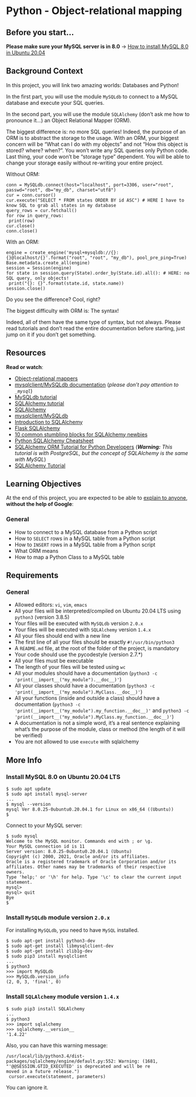 <h1>Python - Object-relational mapping</h1>
<h2>Before you start&hellip;</h2>
<p><strong>Please make sure your MySQL server is in 8.0</strong> -&gt; <a title="How to install MySQL 8.0 in Ubuntu 20.04" href="https://intranet.hbtn.io/rltoken/XGGI_GSNhqZU7q_GlvDkCQ" target="_blank" rel="noopener">How to install MySQL 8.0 in Ubuntu 20.04</a></p>
<h2>Background Context</h2>
<p>In this project, you will link two amazing worlds: Databases and Python!</p>
<p>In the first part, you will use the module <code>MySQLdb</code> to connect to a MySQL database and execute your SQL queries.</p>
<p>In the second part, you will use the module <code>SQLAlchemy</code> (don&rsquo;t ask me how to pronounce it&hellip;) an Object Relational Mapper (ORM).</p>
<p>The biggest difference is: no more SQL queries! Indeed, the purpose of an ORM is to abstract the storage to the usage. With an ORM, your biggest concern will be &ldquo;What can I do with my objects&rdquo; and not &ldquo;How this object is stored? where? when?&rdquo;. You won&rsquo;t write any SQL queries only Python code. Last thing, your code won&rsquo;t be &ldquo;storage type&rdquo; dependent. You will be able to change your storage easily without re-writing your entire project.</p>
<p>Without ORM:</p>
<pre><code>conn = MySQLdb.connect(host="localhost", port=3306, user="root", passwd="root", db="my_db", charset="utf8")
cur = conn.cursor()
cur.execute("SELECT * FROM states ORDER BY id ASC") # HERE I have to know SQL to grab all states in my database
query_rows = cur.fetchall()
for row in query_rows:
 print(row)
cur.close()
conn.close()
</code></pre>
<p>With an ORM:</p>
<pre><code>engine = create_engine('mysql+mysqldb://{}:{}@localhost/{}'.format("root", "root", "my_db"), pool_pre_ping=True)
Base.metadata.create_all(engine)
session = Session(engine)
for state in session.query(State).order_by(State.id).all(): # HERE: no SQL query, only objects!
 print("{}: {}".format(state.id, state.name))
session.close()
</code></pre>
<p>Do you see the difference? Cool, right?</p>
<p>The biggest difficulty with ORM is: The syntax!</p>
<p>Indeed, all of them have the same type of syntax, but not always. Please read tutorials and don&rsquo;t read the entire documentation before starting, just jump on it if you don&rsquo;t get something.</p>
<h2>Resources</h2>
<p><strong>Read or watch</strong>:</p>
<ul>
<li><a title="Object-relational mappers" href="https://intranet.hbtn.io/rltoken/tCytNeWUzuWhAn9APwtp9A" target="_blank" rel="noopener">Object-relational mappers</a></li>
<li><a title="mysqlclient/MySQLdb documentation" href="https://intranet.hbtn.io/rltoken/V8KJv3QCReECPZ0V-kXRwg" target="_blank" rel="noopener">mysqlclient/MySQLdb documentation</a> (<em>please don&rsquo;t pay attention to <code>_mysql</code></em>)</li>
<li><a title="MySQLdb tutorial" href="https://intranet.hbtn.io/rltoken/j_7jU3C9Jsa0o53pgfwxOQ" target="_blank" rel="noopener">MySQLdb tutorial</a></li>
<li><a title="SQLAlchemy tutorial" href="https://intranet.hbtn.io/rltoken/7y1s8FDE_0S-uhBtCgt5-A" target="_blank" rel="noopener">SQLAlchemy tutorial</a></li>
<li><a title="SQLAlchemy" href="https://intranet.hbtn.io/rltoken/j6kxlUETdjiFwiu0k_JI6Q" target="_blank" rel="noopener">SQLAlchemy</a></li>
<li><a title="mysqlclient/MySQLdb" href="https://intranet.hbtn.io/rltoken/vzsiR8tCdY3_OWsMH33jUA" target="_blank" rel="noopener">mysqlclient/MySQLdb</a></li>
<li><a title="Introduction to SQLAlchemy" href="https://intranet.hbtn.io/rltoken/7m6F57mBASM7A2r_GcIeMA" target="_blank" rel="noopener">Introduction to SQLAlchemy</a></li>
<li><a title="Flask SQLAlchemy" href="https://intranet.hbtn.io/rltoken/riV6WcWo1MGRpF3WSmv4Zw" target="_blank" rel="noopener">Flask SQLAlchemy</a></li>
<li><a title="10 common stumbling blocks for SQLAlchemy newbies" href="https://intranet.hbtn.io/rltoken/uRrjdEkHmjrVenCqjwJRWQ" target="_blank" rel="noopener">10 common stumbling blocks for SQLAlchemy newbies</a></li>
<li><a title="Python SQLAlchemy Cheatsheet" href="https://intranet.hbtn.io/rltoken/RfLwdV21O_TVoQU4iwaIFw" target="_blank" rel="noopener">Python SQLAlchemy Cheatsheet</a></li>
<li><a title="SQLAlchemy ORM Tutorial for Python Developers" href="https://intranet.hbtn.io/rltoken/2BoGpuT2vAaoeuC3SN_wPA" target="_blank" rel="noopener">SQLAlchemy ORM Tutorial for Python Developers</a> (<em><strong>Warning:</strong> This tutorial is with PostgreSQL, but the concept of SQLAlchemy is the same with MySQL</em>)</li>
<li><a title="SQLAlchemy Tutorial" href="https://intranet.hbtn.io/rltoken/DrwY56jSHCOADKEbSOBa0A" target="_blank" rel="noopener">SQLAlchemy Tutorial</a></li>
</ul>
<h2>Learning Objectives</h2>
<p>At the end of this project, you are expected to be able to <a title="explain to anyone" href="https://intranet.hbtn.io/rltoken/zAH3PxVw_N-4dQ45aCW8yw" target="_blank" rel="noopener">explain to anyone</a>, <strong>without the help of Google</strong>:</p>
<h3>General</h3>
<ul>
<li>How to connect to a MySQL database from a Python script</li>
<li>How to <code>SELECT</code> rows in a MySQL table from a Python script</li>
<li>How to <code>INSERT</code> rows in a MySQL table from a Python script</li>
<li>What ORM means</li>
<li>How to map a Python Class to a MySQL table</li>
</ul>
<h2>Requirements</h2>
<h3>General</h3>
<ul>
<li>Allowed editors: <code>vi</code>, <code>vim</code>, <code>emacs</code></li>
<li>All your files will be interpreted/compiled on Ubuntu 20.04 LTS using <code>python3</code> (version 3.8.5)</li>
<li>Your files will be executed with <code>MySQLdb</code> version <code>2.0.x</code></li>
<li>Your files will be executed with <code>SQLAlchemy</code> version <code>1.4.x</code></li>
<li>All your files should end with a new line</li>
<li>The first line of all your files should be exactly <code>#!/usr/bin/python3</code></li>
<li>A <code>README.md</code> file, at the root of the folder of the project, is mandatory</li>
<li>Your code should use the pycodestyle (version 2.7.*)</li>
<li>All your files must be executable</li>
<li>The length of your files will be tested using <code>wc</code></li>
<li>All your modules should have a documentation (<code>python3 -c 'print(__import__("my_module").__doc__)'</code>)</li>
<li>All your classes should have a documentation (<code>python3 -c 'print(__import__("my_module").MyClass.__doc__)'</code>)</li>
<li>All your functions (inside and outside a class) should have a documentation (<code>python3 -c 'print(__import__("my_module").my_function.__doc__)'</code> and <code>python3 -c 'print(__import__("my_module").MyClass.my_function.__doc__)'</code>)</li>
<li>A documentation is not a simple word, it&rsquo;s a real sentence explaining what&rsquo;s the purpose of the module, class or method (the length of it will be verified)</li>
<li>You are not allowed to use <code>execute</code> with sqlalchemy</li>
</ul>
<h2>More Info</h2>
<h3>Install MySQL 8.0 on Ubuntu 20.04 LTS</h3>
<pre><code>$ sudo apt update
$ sudo apt install mysql-server
...
$ mysql --version
mysql Ver 8.0.25-0ubuntu0.20.04.1 for Linux on x86_64 ((Ubuntu))
$
</code></pre>
<p>Connect to your MySQL server:</p>
<pre><code>$ sudo mysql
Welcome to the MySQL monitor. Commands end with ; or \g.
Your MySQL connection id is 11
Server version: 8.0.25-0ubuntu0.20.04.1 (Ubuntu)
Copyright (c) 2000, 2021, Oracle and/or its affiliates.
Oracle is a registered trademark of Oracle Corporation and/or its
affiliates. Other names may be trademarks of their respective
owners.
Type 'help;' or '\h' for help. Type '\c' to clear the current input statement.
mysql&gt;
mysql&gt; quit
Bye
$
</code></pre>
<h3>Install <code>MySQLdb</code> module version <code>2.0.x</code></h3>
<p>For installing <code>MySQLdb</code>, you need to have <code>MySQL</code> installed.</p>
<pre><code>$ sudo apt-get install python3-dev
$ sudo apt-get install libmysqlclient-dev
$ sudo apt-get install zlib1g-dev
$ sudo pip3 install mysqlclient
...
$ python3
&gt;&gt;&gt; import MySQLdb
&gt;&gt;&gt; MySQLdb.version_info
(2, 0, 3, 'final', 0)
</code></pre>
<h3>Install <code>SQLAlchemy</code> module version <code>1.4.x</code></h3>
<pre><code>$ sudo pip3 install SQLAlchemy
...
$ python3
&gt;&gt;&gt; import sqlalchemy
&gt;&gt;&gt; sqlalchemy.__version__
'1.4.22'
</code></pre>
<p>Also, you can have this warning message:</p>
<pre><code>/usr/local/lib/python3.4/dist-packages/sqlalchemy/engine/default.py:552: Warning: (1681, "'@@SESSION.GTID_EXECUTED' is deprecated and will be re
moved in a future release.")
 cursor.execute(statement, parameters)
</code></pre>
<p>You can ignore it.</p>
